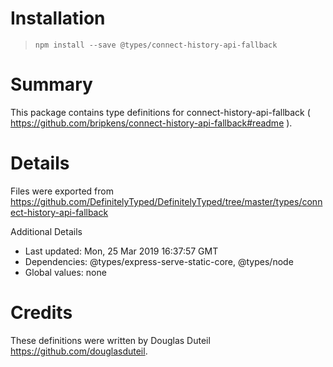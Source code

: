 # Installation
> `npm install --save @types/connect-history-api-fallback`

# Summary
This package contains type definitions for connect-history-api-fallback ( https://github.com/bripkens/connect-history-api-fallback#readme ).

# Details
Files were exported from https://github.com/DefinitelyTyped/DefinitelyTyped/tree/master/types/connect-history-api-fallback

Additional Details
 * Last updated: Mon, 25 Mar 2019 16:37:57 GMT
 * Dependencies: @types/express-serve-static-core, @types/node
 * Global values: none

# Credits
These definitions were written by Douglas Duteil <https://github.com/douglasduteil>.
